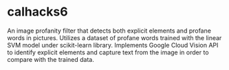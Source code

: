 # calhacks6

An image profanity filter that detects both explicit elements and profane words in pictures.
Utilizes a dataset of profane words trained with the linear SVM model under scikit-learn library.
Implements Google Cloud Vision API to identify explicit elements and capture text from the image in order to compare with the trained data.
